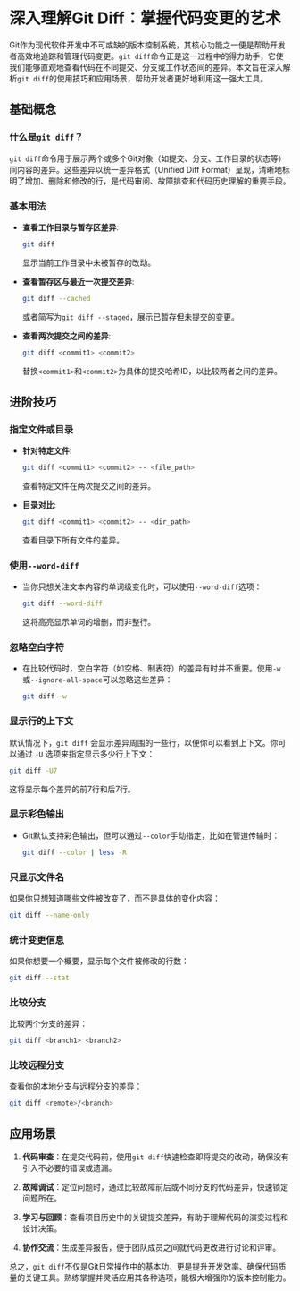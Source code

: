 # 深入理解Git Diff：掌握代码变更的艺术

Git作为现代软件开发中不可或缺的版本控制系统，其核心功能之一便是帮助开发者高效地追踪和管理代码变更。`git diff`命令正是这一过程中的得力助手，它使我们能够直观地查看代码在不同提交、分支或工作状态间的差异。本文旨在深入解析`git diff`的使用技巧和应用场景，帮助开发者更好地利用这一强大工具。

## 基础概念

### 什么是`git diff`？

`git diff`命令用于展示两个或多个Git对象（如提交、分支、工作目录的状态等）间内容的差异。这些差异以统一差异格式（Unified Diff Format）呈现，清晰地标明了增加、删除和修改的行，是代码审阅、故障排查和代码历史理解的重要手段。

### 基本用法

- **查看工作目录与暂存区差异**:
  ```bash
  git diff
  ```
  显示当前工作目录中未被暂存的改动。

- **查看暂存区与最近一次提交差异**:
  ```bash
  git diff --cached
  ```
  或者简写为`git diff --staged`，展示已暂存但未提交的变更。

- **查看两次提交之间的差异**:
  ```bash
  git diff <commit1> <commit2>
  ```
  替换`<commit1>`和`<commit2>`为具体的提交哈希ID，以比较两者之间的差异。

## 进阶技巧

### 指定文件或目录

- **针对特定文件**:
  ```bash
  git diff <commit1> <commit2> -- <file_path>
  ```
  查看特定文件在两次提交之间的差异。

- **目录对比**:
  ```bash
  git diff <commit1> <commit2> -- <dir_path>
  ```
  查看目录下所有文件的差异。

### 使用`--word-diff`

- 当你只想关注文本内容的单词级变化时，可以使用`--word-diff`选项：
  ```bash
  git diff --word-diff
  ```
  这将高亮显示单词的增删，而非整行。

### 忽略空白字符

- 在比较代码时，空白字符（如空格、制表符）的差异有时并不重要。使用`-w`或`--ignore-all-space`可以忽略这些差异：
  ```bash
  git diff -w
  ```

### 显示行的上下文

默认情况下，`git diff` 会显示差异周围的一些行，以便你可以看到上下文。你可以通过 `-U` 选项来指定显示多少行上下文：

```bash
git diff -U7
```

这将显示每个差异的前7行和后7行。

### 显示彩色输出

- Git默认支持彩色输出，但可以通过`--color`手动指定，比如在管道传输时：
  ```bash
  git diff --color | less -R
  ```

### 只显示文件名

如果你只想知道哪些文件被改变了，而不是具体的变化内容：

```bash
git diff --name-only
```

### 统计变更信息

如果你想要一个概要，显示每个文件被修改的行数：

```bash
git diff --stat
```

### 比较分支

比较两个分支的差异：

```bash
git diff <branch1> <branch2>
```

### 比较远程分支

查看你的本地分支与远程分支的差异：

```bash
git diff <remote>/<branch>
```

## 应用场景

1. **代码审查**：在提交代码前，使用`git diff`快速检查即将提交的改动，确保没有引入不必要的错误或遗漏。

2. **故障调试**：定位问题时，通过比较故障前后或不同分支的代码差异，快速锁定问题所在。

3. **学习与回顾**：查看项目历史中的关键提交差异，有助于理解代码的演变过程和设计决策。

4. **协作交流**：生成差异报告，便于团队成员之间就代码更改进行讨论和评审。

总之，`git diff`不仅是Git日常操作中的基本功，更是提升开发效率、确保代码质量的关键工具。熟练掌握并灵活应用其各种选项，能极大增强你的版本控制能力。



